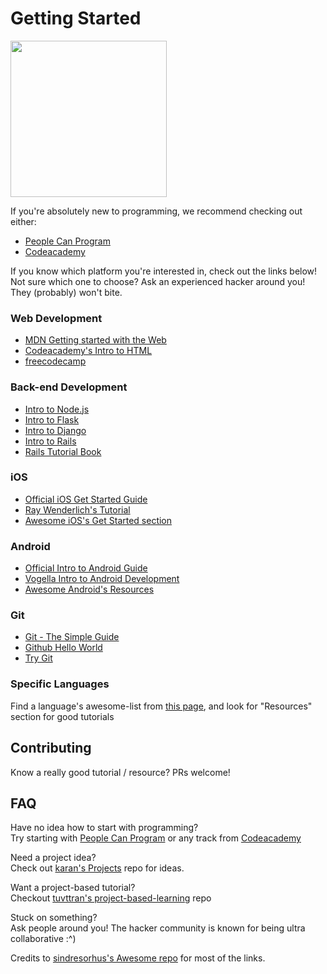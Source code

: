 # Getting Started

<img src="https://media.giphy.com/media/3oz8xOJiQ9VtnOKAIU/giphy.gif" width="250">

If you're absolutely new to programming, we recommend checking out either:
- [People Can Program](https://www.peoplecanprogram.com/index.html) 
- [Codeacademy](https://www.codecademy.com/learn/all)

If you know which platform you're interested in, check out the links below!  
Not sure which one to choose? Ask an experienced hacker around you! They (probably) won't bite.
 
### Web Development
- [MDN Getting started with the Web](https://developer.mozilla.org/en-US/docs/Learn/Getting_started_with_the_web)
- [Codeacademy's Intro to HTML](https://www.codecademy.com/learn/learn-html)
- [freecodecamp](https://www.freecodecamp.org/)

### Back-end Development
- [Intro to Node.js](https://github.com/maxogden/art-of-node/#the-art-of-node)
- [Intro to Flask](https://blog.miguelgrinberg.com/post/the-flask-mega-tutorial-part-i-hello-world)
- [Intro to Django](https://www.djangoproject.com/start/)
- [Intro to Rails](http://guides.rubyonrails.org/getting_started.html)
- [Rails Tutorial Book](https://www.railstutorial.org/book)

### iOS
- [Official iOS Get Started Guide](https://developer.apple.com/library/content/referencelibrary/GettingStarted/DevelopiOSAppsSwift/)
- [Ray Wenderlich's Tutorial](https://www.raywenderlich.com/38557/learn-to-code-ios-apps-1-welcome-to-programming)
- [Awesome iOS's Get Started section](https://github.com/vsouza/awesome-ios#getting-started)

### Android
- [Official Intro to Android Guide](https://developer.android.com/guide/index.html)
- [Vogella Intro to Android Development](http://www.vogella.com/tutorials/Android/article.html)
- [Awesome Android's Resources](https://github.com/JStumpp/awesome-android#resources)

### Git
- [Git - The Simple Guide](http://rogerdudler.github.io/git-guide/)
- [Github Hello World](https://guides.github.com/activities/hello-world/)
- [Try Git](https://try.github.io/levels/1/challenges/1)

### Specific Languages
Find a language's awesome-list from [this page](https://github.com/sindresorhus/awesome#programming-languages), and look for "Resources" section for good tutorials

## Contributing
Know a really good tutorial / resource? PRs welcome!

## FAQ
Have no idea how to start with programming?  
Try starting with [People Can Program](https://www.peoplecanprogram.com/index.html) or any track from [Codeacademy](https://www.codecademy.com/learn/all)

Need a project idea?  
Check out [karan's Projects](https://github.com/karan/Projects) repo for ideas.

Want a project-based tutorial?  
Checkout [tuvttran's project-based-learning](https://github.com/tuvttran/project-based-learning) repo

Stuck on something?  
Ask people around you! The hacker community is known for being ultra collaborative :^)

Credits to [sindresorhus's Awesome repo](https://github.com/sindresorhus/awesome) for most of the links.
